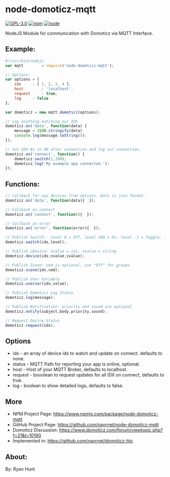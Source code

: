 # node-domoticz-mqtt

[![GPL-3.0](https://img.shields.io/badge/license-GPL-blue.svg)]()
[![npm](https://img.shields.io/npm/v/npm.svg)]()
[![node](https://img.shields.io/node/v/gh-badges.svg)]()

NodeJS Module for communication with Domoticz via MQTT Interface.

## Example:
```javascript
#!/usr/bin/nodejs
var	mqtt		= require('node-domoticz-mqtt');

// Options:
var options = {
	idx		: [ 1, 2, 3, 4 ],
	host		: 'localhost',
	request		: true,
	log		: false
};

var domoticz = new mqtt.domoticz(options);

// Log anything matching our IDX
domoticz.on('data', function(data) {
	message = JSON.stringify(data)
	console.log(message.toString());
});

// Set IDX #1 to ON after connection and log our connection.
domoticz.on('connect', function() {
	domoticz.switch(1,100);
	domoticz.log('My example app connected.');
});
```

## Functions:
```javascript
// Callback for any devices from options. Data is json format.
domoticz.on('data', function(data){  });

// Callback on connect
domoticz.on('connect', function(){  });

// Callback on error
domoticz.on('error', function(error){  });

// Publish Switch:  level 0 = Off, level 100 = On, level -1 = Toggle, level 1-99 = Set Level
domoticz.switch(idx,level);

// Publish uDevice: nvalue = int, svalue = string
domoticz.device(idx,nvalue,svalue);

// Publish Scene: cmd is optional, use "Off" for groups.
domoticz.scene(idx,cmd);

// Publish User Variable
domoticz.uservar(idx,value);

// Publish Domoticz Log Status
domoticz.log(message);

// Publish Notification: priority and sound are optional
domoticz.notify(subject,body,priority,sound);

// Request Device Status
domoticz.request(idx);
```

## Options
* idx - an array of device idx to watch and update on connect. defaults to none.
* status - MQTT Path for reporting your app is online, optional.
* host - Host of your MQTT Broker, defaults to localhost.
* request - booolean to request updates for all IDX on connect, defaults to true.
* log - boolean to show detailed logs, defaults to false.

## More
* NPM Project Page: https://www.npmjs.com/package/node-domoticz-mqtt
* GitHub Project Page: https://github.com/nayrnet/node-domoticz-mqtt
* Domoticz Discussion: https://www.domoticz.com/forum/viewtopic.php?f=21&t=10190
* Implemented in: https://github.com/nayrnet/domoticz-htc

## About:
By: Ryan Hunt
